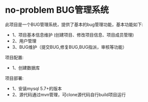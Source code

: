 # no-problem BUG管理系统

此项目是一个BUG管理系统，提供了基本的bug管理功能，基本功能如下:

- 1、项目基本信息维护 (创建项目、修改项目信息、项目成员管理)
- 2、用户管理
- 3、BUG维护（提交BUG,修复BUG,BUG指派，审核等功能）

项目配置:
- 1、创建数据库

项目部署:
- 1、安装mysql 5.7+的版本
- 2、源代码通过mvn管理，可clone源代码自行build项目运行
